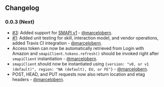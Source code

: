 ## Changelog

### 0.0.3 (Next)

* [#3](https://github.com/tejashah88/node-alexa-smapi/issues/3): Added support for [SMAPI v1](https://developer.amazon.com/docs/smapi/smapi-migration.html) - [@marcelobern](https://github.com/marcelobern).
* [#1](https://github.com/tejashah88/node-alexa-smapi/issues/1): Added unit testing for skill, interaction model, and vendor operations, added Travis CI integration - [@marcelobern](https://github.com/marcelobern).
* Access token can now be automatically retrieved from Login with Amazon and `smapiClient.tokens.refresh()` should be invoked right after `smapiClient` instantiation - [@marcelobern](https://github.com/marcelobern).
* `smapiClient` should now be instantiated using `{version: "v0, or v1 (default)", region: "NA (default), EU, or FE"}` - [@marcelobern](https://github.com/marcelobern).
* POST, HEAD, and PUT requests now also return location and etag headers - [@marcelobern](https://github.com/marcelobern).

